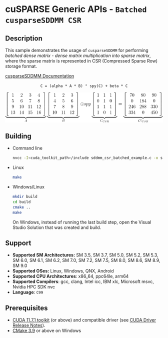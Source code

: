 # cuSPARSE Generic APIs - `Batched cusparseSDDMM CSR`

## Description

This sample demonstrates the usage of `cusparseSDDMM` for performing *batched dense matrix - dense matrix multiplication into sparse matrix*, where the sparse matrix is represented in CSR (Compressed Sparse Row) storage format.

[cusparseSDDMM Documentation](https://docs.nvidia.com/cuda/cusparse/index.html#cusparse-generic-function-sddmm)

<center>

`C = (alpha * A * B) ° spy(C) + beta * C`

![](sddmm_csr.png)
</center>

## Building

* Command line
    ```bash
    nvcc -I<cuda_toolkit_path>/include sddmm_csr_batched_example.c -o sddmm_csr_batched_example -lcusparse
    ```

* Linux
    ```bash
    make
    ```

* Windows/Linux
    ```bash
    mkdir build
    cd build
    cmake ..
    make
    ```
    On Windows, instead of running the last build step, open the Visual Studio Solution that was created and build.

## Support

* **Supported SM Architectures:** SM 3.5, SM 3.7, SM 5.0, SM 5.2, SM 5.3, SM 6.0, SM 6.1, SM 6.2, SM 7.0, SM 7.2, SM 7.5, SM 8.0, SM 8.6, SM 8.9, SM 9.0
* **Supported OSes:** Linux, Windows, QNX, Android
* **Supported CPU Architectures**: x86_64, ppc64le, arm64
* **Supported Compilers**: gcc, clang, Intel icc, IBM xlc, Microsoft msvc, Nvidia HPC SDK nvc
* **Language**: `C99`

## Prerequisites

* [CUDA 11.7.1 toolkit](https://developer.nvidia.com/cuda-downloads) (or above) and compatible driver (see [CUDA Driver Release Notes](https://docs.nvidia.com/cuda/cuda-toolkit-release-notes/index.html#cuda-major-component-versions)).
* [CMake 3.9](https://cmake.org/download/) or above on Windows
